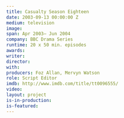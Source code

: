 ```yaml
---
title: Casualty Season Eighteen
date: 2003-09-13 00:00:00 Z
medium: television
image: 
span: Apr 2003– Jun 2004
company: BBC Drama Series
runtime: 20 x 50 min. episodes
awards: 
writer: 
director: 
with: 
producers: Foz Allan, Mervyn Watson
role: Script Editor
imdb: http://www.imdb.com/title/tt0096555/
video: 
layout: project
is-in-production: 
is-featured: 
---
```


